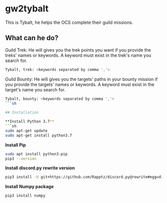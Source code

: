 # gw2tybalt
This is Tybalt, he helps the OCS  complete their guild missions.

## What can he do?
Guild Trek: He will gives you the trek points you want if you provide the treks' names or keywords. A keyword must exist in the trek's name you search for. 
```sh
Tybalt, trek: <keywords separated by comma ','>
```
Guild Bounty: He will gives you the targets' paths in your bounty mission if you provide the targets' names or keywords. A keyword must exist in the target's name you search for. 
```sh
Tybalt, bounty: <keywords separated by comma ','> 
```sh
  
## Installation

**Install Python 3.7**  
```sh
sudo apt-get update
sudo apt-get install python3.7
```

**Install Pip**  
```sh
sudo apt install python3-pip
pip3 --version
```

**Install discord.py rewrite version**  
```sh
pip3 install -U git+https://github.com/Rapptz/discord.py@rewrite#egg=discord.py[voice]
```

**Install Numpy package**  
```sh
pip3 install numpy
```
